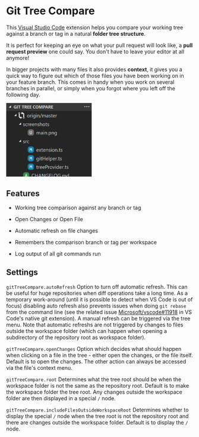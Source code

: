 # Git Tree Compare

This [Visual Studio Code](https://code.visualstudio.com/) extension helps you compare your working tree against a branch or tag in a natural **folder tree structure**.

It is perfect for keeping an eye on what your pull request will look like, a **pull request preview** one could say. You don't have to leave your editor at all anymore!

In bigger projects with many files it also provides **context**, it gives you a quick way to figure out which of those files you have been working on in your feature branch. This comes in handy when you work on several branches in parallel, or simply when you forgot where you left off the following day.

<img src="screenshots/main.png" width="230" alt="Screenshot of Git Tree Compare view">

## Features

- Working tree comparison against any branch or tag

- Open Changes or Open File

- Automatic refresh on file changes

- Remembers the comparison branch or tag per workspace

- Log output of all git commands run

## Settings

`gitTreeCompare.autoRefresh` Option to turn off automatic refresh. This can be useful for huge repositories when diff operations take a long time. As a temporary work-around (until it is possible to detect when VS Code is out of focus) disabling auto refresh also prevents issues when doing `git rebase` from the command line (see the related issue [Microsoft/vscode#11918](https://github.com/Microsoft/vscode/issues/11918) in VS Code's native git extension). A manual refresh can be triggered via the tree menu. Note that automatic refreshs are not triggered by changes to files outside the workspace folder (which can happen when opening a subdirectory of the repository root as workspace folder).

`gitTreeCompare.openChanges` Option which decides what should happen when clicking on a file in the tree - either open the changes, or the file itself. Default is to open the changes. The other action can always be accessed via the file's context menu.

`gitTreeCompare.root` Determines what the tree root should be when the workspace folder is not the same as the repository root. Default is to make the workspace folder the tree root. Any changes outside the workspace folder are then displayed in a special `/` node.

`gitTreeCompare.includeFilesOutsideWorkspaceRoot` Determines whether to display the special `/` node when the tree root is not the repository root and there are changes outside the workspace folder. Default is to display the `/` node.
